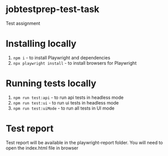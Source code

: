 # jobtestprep-test-task
Test assignment

# Installing locally
1. `npm i` - to install Playwright and dependencies
2. `npx playwright install` - to install browsers for Playwright

# Running tests locally
1. `npm run test:api` - to run api tests in headless mode
2. `npm run test:ui` - to run ui tests in headless mode
3. `npm run test:uiMode` - to run all tests in UI mode

# Test report
Test report will be available in the playwright-report folder. 
You will need to open the index.html file in browser